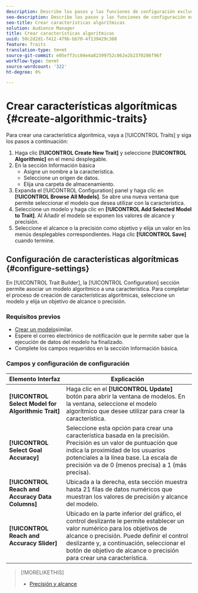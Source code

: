 ```yaml
---
description: Describe los pasos y las funciones de configuración exclusivos del proceso de creación de características algorítmicas.
seo-description: Describe los pasos y las funciones de configuración exclusivos del proceso de creación de características algorítmicas.
seo-title: Crear características algorítmicas
solution: Audience Manager
title: Crear características algorítmicas
uuid: 50c2d2d1-f412-479b-bb70-4f139429c388
feature: Traits
translation-type: tm+mt
source-git-commit: e05eff3cc04e4a82399752c862e2b2370286f96f
workflow-type: tm+mt
source-wordcount: '322'
ht-degree: 0%

---
```



# Crear características algorítmicas {#create-algorithmic-traits}

<!-- t_algo_trait_build.xml -->

Para crear una característica algorítmica, vaya a [!UICONTROL Traits] y siga los pasos a continuación:

1. Haga clic **[!UICONTROL Create New Trait]** y seleccione **[!UICONTROL Algorithmic]** en el menú desplegable.
1. En la sección Información [](../../features/traits/create-onboarded-rule-based-traits.md) básica
   * Asigne un nombre a la característica.
   * Seleccione un origen de datos.
   * Elija una carpeta de almacenamiento.
1. Expanda el [!UICONTROL Configuration] panel y haga clic en **[!UICONTROL Browse All Models]**.
Se abre una nueva ventana que permite seleccionar el modelo que desea utilizar con la característica.
1. Seleccione un modelo y haga clic en **[!UICONTROL Add Selected Model to Trait]**.
Al Añadir el modelo se exponen los valores de alcance y precisión.
1. Seleccione el alcance o la precisión como objetivo y elija un valor en los menús desplegables correspondientes. Haga clic **[!UICONTROL Save]** cuando termine.

## Configuración de características algorítmicas {#configure-settings}

En [!UICONTROL Trait Builder], la [!UICONTROL Configuration] sección permite asociar un modelo algorítmico a una característica. Para completar el proceso de creación de características algorítmicas, seleccione un modelo y elija un objetivo de alcance o precisión.

### Requisitos previos

<!-- r_algo_trait_config_section.xml -->

* [Crear un modelo](../../features/algorithmic-models/create-model.md)similar.
* Espere el correo electrónico de notificación que le permite saber que la ejecución de datos del modelo ha finalizado.
* Complete los campos requeridos en la sección Información [](../../features/traits/create-onboarded-rule-based-traits.md) básica.

### Campos y configuración de configuración

| Elemento Interfaz | Explicación |
|---|---|
| **[!UICONTROL Select Model for Algorithmic Trait]** | Haga clic en el **[!UICONTROL Update]** botón para abrir la ventana de modelos. En la ventana, seleccione el modelo algorítmico que desee utilizar para crear la característica. |
| **[!UICONTROL Select Goal Accuracy]** | Seleccione esta opción para crear una característica basada en la precisión. Precisión es un valor de puntuación que indica la proximidad de los usuarios potenciales a la línea base. La escala de precisión va de 0 (menos precisa) a 1 (más precisa). |
| **[!UICONTROL Reach and Accuracy Data Columns]** | Ubicada a la derecha, esta sección muestra hasta 21 filas de datos numéricos que muestran los valores de precisión y alcance del modelo. |
| **[!UICONTROL Reach and Accuracy Slider]** | Ubicado en la parte inferior del gráfico, el control deslizante le permite establecer un valor numérico para los objetivos de alcance o precisión. Puede definir el control deslizante y, a continuación, seleccionar el botón de objetivo de alcance o precisión para crear una característica. |

>[!MORELIKETHIS]
>
>* [Precisión y alcance](../../features/traits/trait-accuracy-reach.md)

